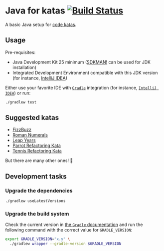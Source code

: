 # Java for katas [![Build Status](https://github.com/nicokosi/java-for-katas/actions/workflows/ci.yml/badge.svg)](https://github.com/nicokosi/java-for-katas/actions/workflows/ci.yml)

A basic Java setup for [code katas](http://wiki.c2.com/?CodeKata).

## Usage

Pre-requisites:

- Java Development Kit 25 minimum ([SDKMAN!](https://sdkman.io/) can be used for JDK installation)
- Integrated Development Environment compatible with this JDK version (for instance, [IntelliJ IDEA](https://www.jetbrains.com/idea/))

Either use your favorite IDE with [`Gradle`](https://gradle.org/) integration (for instance, [`IntelliJ IDEA`](https://www.jetbrains.com/idea/)) or run:

```sh
./gradlew test
```

## Suggested katas

- [FizzBuzz](https://codingdojo.org/kata/FizzBuzz/)
- [Roman Numerals](https://codingdojo.org/kata/RomanNumerals/)
- [Leap Years](https://codingdojo.org/kata/LeapYears/)
- [Parrot Refactoring Kata](https://github.com/emilybache/Parrot-Refactoring-Kata)
- [Tennis Refactoring Kata](https://github.com/emilybache/Tennis-Refactoring-Kata)

But there are many other ones! 🙂

## Development tasks

### Upgrade the dependencies

```sh
./gradlew useLatestVersions
```

### Upgrade the build system

Check the current version in [the `Gradle` documentation](https://docs.gradle.org) and run
the following command with the correct value for `GRADLE_VERSION`:

```sh
export GRADLE_VERSION="x.y" \
  ./gradlew wrapper --gradle-version $GRADLE_VERSION
```
